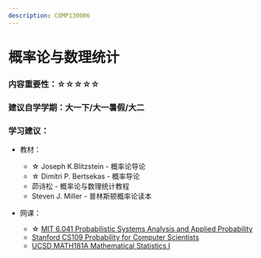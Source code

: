 ```yaml
---
description: COMP130006
---
```


# 概率论与数理统计

### 内容重要性：☆☆☆☆☆

### 建议自学学期：大一下/大一暑假/大二

### 学习建议：

* 教材：
  * ☆ Joseph K.Blitzstein - 概率论导论
  * ☆ Dimitri P. Bertsekas - 概率导论
  * 茆诗松 - 概率论与数理统计教程
  * Steven J. Miller - 普林斯顿概率论读本
*   网课：

    * ☆ [MIT 6.041 Probabilistic Systems Analysis and Applied Probability](https://www.bilibili.com/video/BV1LE411B7ir)
    * [Stanford CS109 Probability for Computer Scientists](https://www.bilibili.com/video/BV1da411c7C8)
    * [UCSD MATH181A Mathematical Statistics I](https://www.bilibili.com/video/BV1q54y1e75b)

